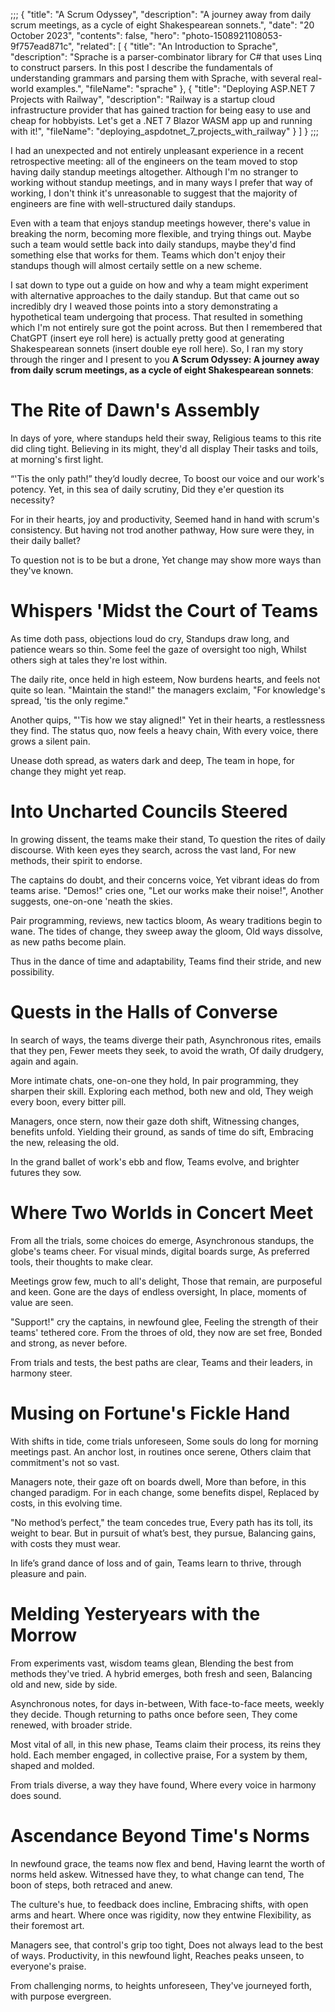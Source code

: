 ;;;
{
	"title": "A Scrum Odyssey",
	"description": "A journey away from daily scrum meetings, as a cycle of eight Shakespearean sonnets.",
	"date": "20 October 2023",
	"contents": false,
	"hero": "photo-1508921108053-9f757ead871c",
    "related": [
		{ "title": "An Introduction to Sprache", "description": "Sprache is a parser-combinator library for C# that uses Linq to construct parsers. In this post I describe the fundamentals of understanding grammars and parsing them with Sprache, with several real-world examples.", "fileName": "sprache" },
        { "title": "Deploying ASP.NET 7 Projects with Railway", "description": "Railway is a startup cloud infrastructure provider that has gained traction for being easy to use and cheap for hobbyists. Let's get a .NET 7 Blazor WASM app up and running with it!", "fileName": "deploying_aspdotnet_7_projects_with_railway" }
    ]
}
;;;

I had an unexpected and not entirely unpleasant experience in a recent retrospective meeting: all of the engineers on the team moved to stop having daily standup meetings altogether. Although I'm no stranger to working without standup meetings, and in many ways I prefer that way of working, I don't think it's unreasonable to suggest that the majority of engineers are fine with well-structured daily standups.

Even with a team that enjoys standup meetings however, there's value in breaking the norm, becoming more flexible, and trying things out. Maybe such a team would settle back into daily standups, maybe they'd find something else that works for them. Teams which don't enjoy their standups though will almost certaily settle on a new scheme.

I sat down to type out a guide on how and why a team might experiment with alternative approaches to the daily standup. But that came out so incredibly dry I weaved those points into a story demonstrating a hypothetical team undergoing that process. That resulted in something which I'm not entirely sure got the point across. But then I remembered that ChatGPT (insert eye roll here) is actually pretty good at generating Shakespearean sonnets (insert double eye roll here). So, I ran my story through the ringer and I present to you **A Scrum Odyssey: A journey away from daily scrum meetings, as a cycle of eight Shakespearean sonnets**:

# The Rite of Dawn's Assembly

In days of yore, where standups held their sway,
Religious teams to this rite did cling tight.
Believing in its might, they'd all display
Their tasks and toils, at morning's first light.

“'Tis the only path!” they’d loudly decree,
To boost our voice and our work's potency.
Yet, in this sea of daily scrutiny,
Did they e'er question its necessity?

For in their hearts, joy and productivity,
Seemed hand in hand with scrum's consistency.
But having not trod another pathway,
How sure were they, in their daily ballet?

To question not is to be but a drone,
Yet change may show more ways than they've known.

# Whispers 'Midst the Court of Teams

As time doth pass, objections loud do cry,
Standups draw long, and patience wears so thin.
Some feel the gaze of oversight too nigh,
Whilst others sigh at tales they're lost within.

The daily rite, once held in high esteem,
Now burdens hearts, and feels not quite so lean.
"Maintain the stand!" the managers exclaim,
"For knowledge's spread, 'tis the only regime."

Another quips, "'Tis how we stay aligned!"
Yet in their hearts, a restlessness they find.
The status quo, now feels a heavy chain,
With every voice, there grows a silent pain.

Unease doth spread, as waters dark and deep,
The team in hope, for change they might yet reap.

# Into Uncharted Councils Steered

In growing dissent, the teams make their stand,
To question the rites of daily discourse.
With keen eyes they search, across the vast land,
For new methods, their spirit to endorse.

The captains do doubt, and their concerns voice,
Yet vibrant ideas do from teams arise.
"Demos!" cries one, "Let our works make their noise!",
Another suggests, one-on-one 'neath the skies.

Pair programming, reviews, new tactics bloom,
As weary traditions begin to wane.
The tides of change, they sweep away the gloom,
Old ways dissolve, as new paths become plain.

Thus in the dance of time and adaptability,
Teams find their stride, and new possibility.

# Quests in the Halls of Converse

In search of ways, the teams diverge their path,
Asynchronous rites, emails that they pen,
Fewer meets they seek, to avoid the wrath,
Of daily drudgery, again and again.

More intimate chats, one-on-one they hold,
In pair programming, they sharpen their skill.
Exploring each method, both new and old,
They weigh every boon, every bitter pill.

Managers, once stern, now their gaze doth shift,
Witnessing changes, benefits unfold.
Yielding their ground, as sands of time do sift,
Embracing the new, releasing the old.

In the grand ballet of work's ebb and flow,
Teams evolve, and brighter futures they sow.

# Where Two Worlds in Concert Meet

From all the trials, some choices do emerge,
Asynchronous standups, the globe's teams cheer.
For visual minds, digital boards surge,
As preferred tools, their thoughts to make clear.

Meetings grow few, much to all's delight,
Those that remain, are purposeful and keen.
Gone are the days of endless oversight,
In place, moments of value are seen.

"Support!" cry the captains, in newfound glee,
Feeling the strength of their teams' tethered core.
From the throes of old, they now are set free,
Bonded and strong, as never before.

From trials and tests, the best paths are clear,
Teams and their leaders, in harmony steer.

# Musing on Fortune's Fickle Hand

With shifts in tide, come trials unforeseen,
Some souls do long for morning meetings past.
An anchor lost, in routines once serene,
Others claim that commitment's not so vast.

Managers note, their gaze oft on boards dwell,
More than before, in this changed paradigm.
For in each change, some benefits dispel,
Replaced by costs, in this evolving time.

"No method’s perfect," the team concedes true,
Every path has its toll, its weight to bear.
But in pursuit of what’s best, they pursue,
Balancing gains, with costs they must wear.

In life’s grand dance of loss and of gain,
Teams learn to thrive, through pleasure and pain.

# Melding Yesteryears with the Morrow

From experiments vast, wisdom teams glean,
Blending the best from methods they've tried.
A hybrid emerges, both fresh and seen,
Balancing old and new, side by side.

Asynchronous notes, for days in-between,
With face-to-face meets, weekly they decide.
Though returning to paths once before seen,
They come renewed, with broader stride.

Most vital of all, in this new phase,
Teams claim their process, its reins they hold.
Each member engaged, in collective praise,
For a system by them, shaped and molded.

From trials diverse, a way they have found,
Where every voice in harmony does sound.

# Ascendance Beyond Time's Norms

In newfound grace, the teams now flex and bend,
Having learnt the worth of norms held askew.
Witnessed have they, to what change can tend,
The boon of steps, both retraced and anew.

The culture's hue, to feedback does incline,
Embracing shifts, with open arms and heart.
Where once was rigidity, now they entwine
Flexibility, as their foremost art.

Managers see, that control's grip too tight,
Does not always lead to the best of ways.
Productivity, in this newfound light,
Reaches peaks unseen, to everyone's praise.

From challenging norms, to heights unforeseen,
They've journeyed forth, with purpose evergreen.
